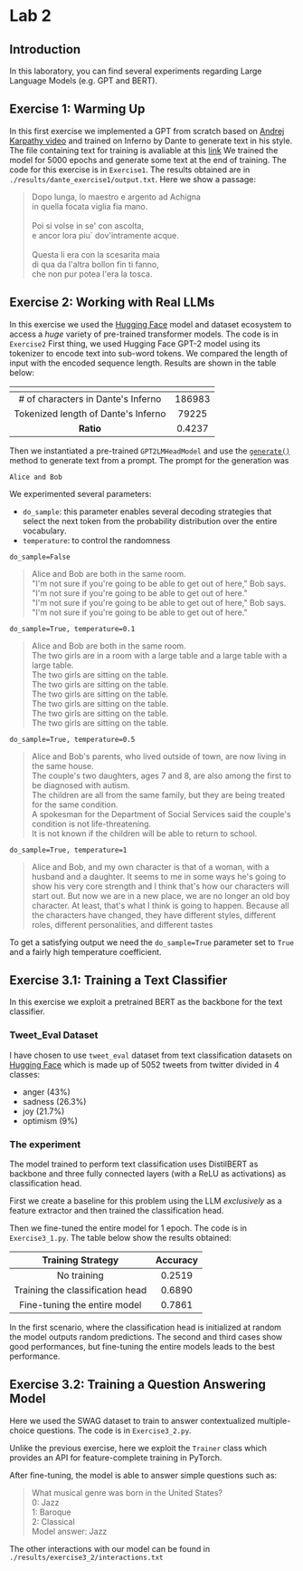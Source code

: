 # Lab 2 
## Introduction
In this laboratory, you can find several experiments regarding Large Language Models 
(e.g. GPT and BERT).
## Exercise 1: Warming Up
In this first exercise we implemented a GPT from scratch based on  [Andrej Karpathy video](https://www.youtube.com/watch?v=kCc8FmEb1nY)
and trained on Inferno by Dante to generate text in his style. The file containing text for training is avaliable at this
[link](https://archive.org/stream/ladivinacommedia00997gut/1ddcd09.txt)
We trained the model for 5000 epochs and generate some text at the end of training.
The code for this exercise is in `Exercise1`.
The results obtained are in `./results/dante_exercise1/output.txt`. Here we show a passage:
>Dopo lunga, lo maestro e argento ad Achigna<br>
  in quella focata viglia fia mano.<br><br>
Poi si volse in se' con ascolta,<br>
  e ancor lora piu` dov'intramente acque.<br><br>
Questa li era con la scesarita maia<br>
  di qua da l'altra bollon fin ti fanno,<br>
  che non pur potea l'era la tosca.

## Exercise 2: Working with Real LLMs

In this exercise we used the [Hugging Face](https://huggingface.co/) model and dataset 
ecosystem to access a *huge* variety of pre-trained transformer models.
The code is in `Exercise2`
First thing, we used Hugging Face GPT-2 model using its tokenizer to encode text 
into sub-word tokens. 
We compared the length of input with the encoded sequence length.
Results are shown in the table below:

|              <!-- -->               | <!-- -->        |
|:-----------------------------------:|:---------------:|
| # of characters in Dante's Inferno  | 186983       |
| Tokenized length of Dante's Inferno | 79225        | 
|              **Ratio**              |  0.4237    | 


Then we instantiated a pre-trained `GPT2LMHeadModel` and use the [`generate()`](https://huggingface.co/docs/transformers/v4.27.2/en/main_classes/text_generation#transformers.GenerationMixin.generate) 
method to generate text from a prompt.
The prompt for the generation was 
    
    Alice and Bob

We experimented several parameters:
* `do_sample`:  this parameter enables several decoding strategies that select the 
next token from the probability distribution over the entire vocabulary.
* `temperature`:  to control the randomness



`do_sample=False`
>Alice and Bob are both in the same room.<br>
"I'm not sure if you're going to be able to get out of here," Bob says. <br>
"I'm not sure if you're going to be able to get out of here." <br>
"I'm not sure if you're going to be able to get out of here," Bob says. <br>
"I'm not sure if you're going to be able to get out of here."

`do_sample=True, temperature=0.1`
>Alice and Bob are both in the same room.<br>
The two girls are in a room with a large table and a large table with a large table.<br>
The two girls are sitting on the table.<br>
The two girls are sitting on the table.<br>
The two girls are sitting on the table.<br>
The two girls are sitting on the table.<br>
The two girls are sitting on the table.<br>
The two girls are sitting on the table.<br>

`do_sample=True, temperature=0.5`

>Alice and Bob's parents, who lived outside of town, are now living in the same house. <br>
The couple's two daughters, ages 7 and 8, are also among the first to be diagnosed with autism. <br>
The children are all from the same family, but they are being treated for the same condition. <br>
A spokesman for the Department of Social Services said the couple's condition is not life-threatening. <br>
It is not known if the children will be able to return to school.

`do_sample=True, temperature=1`
>Alice and Bob, and my own character is that of a woman, with a husband and 
a daughter. It seems to me in some ways he's going to show his very core strength
and I think that's how our characters will start out.
But now we are in a new place, we are no longer an old boy character. At least, 
that's what I think is going to happen. Because all the characters have changed, they have different styles, different roles, different personalities, and different tastes

To get a satisfying output we need the `do_sample=True` parameter set to `True` and a fairly high temperature coefficient. 

## Exercise 3.1: Training a Text Classifier 
In this exercise we exploit a pretrained BERT as the backbone for the text classifier.
### Tweet_Eval Dataset
I have chosen to use `tweet_eval` dataset from text classification datasets on [Hugging Face](https://huggingface.co/datasets?task_categories=task_categories:text-classification&sort=downloads)
which is made up of 5052 tweets from twitter divided in 4 classes:
* anger (43%)
* sadness (26.3%)
* joy (21.7%)
* optimism (9%)

### The experiment
The model trained to perform text classification uses DistilBERT as backbone and 
three fully connected layers (with a ReLU as activations) as classification head.

First we create a baseline for this problem using the LLM 
*exclusively* as a feature extractor and then trained the classification head.

Then we fine-tuned the entire model for 1 epoch.
The code is in `Exercise3_1.py`.
The table below show the results obtained:

|        Training Strategy         | Accuracy |
|:--------------------------------:|:--------:|
|           No training            |  0.2519  |
| Training the classification head |  0.6890  | 
|   Fine-tuning the entire model   |  0.7861  | 

In the first scenario, where the classification head is initialized at random 
the model outputs random predictions. 
The second and third cases show good performances, but  fine-tuning
the entire models leads to the best performance.

## Exercise 3.2: Training a Question Answering Model 
Here we used the SWAG dataset to train to answer contextualized multiple-choice 
questions.
The code is in `Exercise3_2.py`. 

Unlike the previous exercise, here we exploit the `Trainer` class which provides an API 
for feature-complete training in PyTorch.

After fine-tuning, the model is able to answer simple questions such as:
>What musical genre was born in the United States?<br>
0: Jazz<br>
1: Baroque<br>
2: Classical<br>
Model answer: Jazz

The other interactions with our model can be found in `./results/exercise3_2/interactions.txt`

